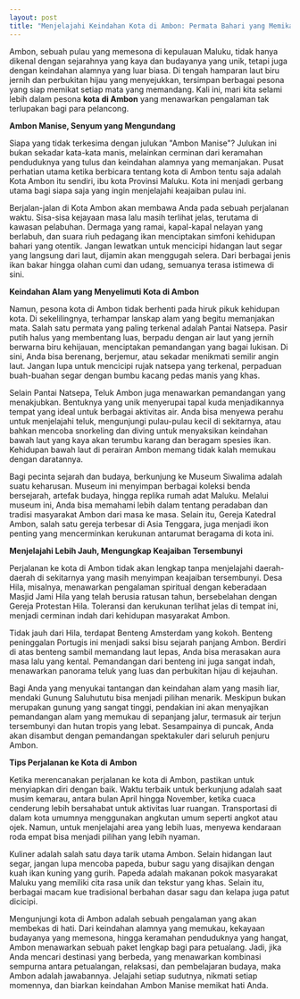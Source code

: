 ```yaml
---
layout: post
title: "Menjelajahi Keindahan Kota di Ambon: Permata Bahari yang Memikat Hati"
---
```


Ambon, sebuah pulau yang memesona di kepulauan Maluku, tidak hanya dikenal dengan sejarahnya yang kaya dan budayanya yang unik, tetapi juga dengan keindahan alamnya yang luar biasa. Di tengah hamparan laut biru jernih dan perbukitan hijau yang menyejukkan, tersimpan berbagai pesona yang siap memikat setiap mata yang memandang. Kali ini, mari kita selami lebih dalam pesona **kota di Ambon** yang menawarkan pengalaman tak terlupakan bagi para pelancong.

**Ambon Manise, Senyum yang Mengundang**

Siapa yang tidak terkesima dengan julukan "Ambon Manise"? Julukan ini bukan sekadar kata-kata manis, melainkan cerminan dari keramahan penduduknya yang tulus dan keindahan alamnya yang memanjakan. Pusat perhatian utama ketika berbicara tentang kota di Ambon tentu saja adalah Kota Ambon itu sendiri, ibu kota Provinsi Maluku. Kota ini menjadi gerbang utama bagi siapa saja yang ingin menjelajahi keajaiban pulau ini.

Berjalan-jalan di Kota Ambon akan membawa Anda pada sebuah perjalanan waktu. Sisa-sisa kejayaan masa lalu masih terlihat jelas, terutama di kawasan pelabuhan. Dermaga yang ramai, kapal-kapal nelayan yang berlabuh, dan suara riuh pedagang ikan menciptakan simfoni kehidupan bahari yang otentik. Jangan lewatkan untuk mencicipi hidangan laut segar yang langsung dari laut, dijamin akan menggugah selera. Dari berbagai jenis ikan bakar hingga olahan cumi dan udang, semuanya terasa istimewa di sini.

**Keindahan Alam yang Menyelimuti Kota di Ambon**

Namun, pesona kota di Ambon tidak berhenti pada hiruk pikuk kehidupan kota. Di sekelilingnya, terhampar lanskap alam yang begitu memanjakan mata. Salah satu permata yang paling terkenal adalah Pantai Natsepa. Pasir putih halus yang membentang luas, berpadu dengan air laut yang jernih berwarna biru kehijauan, menciptakan pemandangan yang bagai lukisan. Di sini, Anda bisa berenang, berjemur, atau sekadar menikmati semilir angin laut. Jangan lupa untuk mencicipi rujak natsepa yang terkenal, perpaduan buah-buahan segar dengan bumbu kacang pedas manis yang khas.

Selain Pantai Natsepa, Teluk Ambon juga menawarkan pemandangan yang menakjubkan. Bentuknya yang unik menyerupai tapal kuda menjadikannya tempat yang ideal untuk berbagai aktivitas air. Anda bisa menyewa perahu untuk menjelajahi teluk, mengunjungi pulau-pulau kecil di sekitarnya, atau bahkan mencoba snorkeling dan diving untuk menyaksikan keindahan bawah laut yang kaya akan terumbu karang dan beragam spesies ikan. Kehidupan bawah laut di perairan Ambon memang tidak kalah memukau dengan daratannya.

Bagi pecinta sejarah dan budaya, berkunjung ke Museum Siwalima adalah suatu keharusan. Museum ini menyimpan berbagai koleksi benda bersejarah, artefak budaya, hingga replika rumah adat Maluku. Melalui museum ini, Anda bisa memahami lebih dalam tentang peradaban dan tradisi masyarakat Ambon dari masa ke masa. Selain itu, Gereja Katedral Ambon, salah satu gereja terbesar di Asia Tenggara, juga menjadi ikon penting yang mencerminkan kerukunan antarumat beragama di kota ini.

**Menjelajahi Lebih Jauh, Mengungkap Keajaiban Tersembunyi**

Perjalanan ke kota di Ambon tidak akan lengkap tanpa menjelajahi daerah-daerah di sekitarnya yang masih menyimpan keajaiban tersembunyi. Desa Hila, misalnya, menawarkan pengalaman spiritual dengan keberadaan Masjid Jami Hila yang telah berusia ratusan tahun, bersebelahan dengan Gereja Protestan Hila. Toleransi dan kerukunan terlihat jelas di tempat ini, menjadi cerminan indah dari kehidupan masyarakat Ambon.

Tidak jauh dari Hila, terdapat Benteng Amsterdam yang kokoh. Benteng peninggalan Portugis ini menjadi saksi bisu sejarah panjang Ambon. Berdiri di atas benteng sambil memandang laut lepas, Anda bisa merasakan aura masa lalu yang kental. Pemandangan dari benteng ini juga sangat indah, menawarkan panorama teluk yang luas dan perbukitan hijau di kejauhan.

Bagi Anda yang menyukai tantangan dan keindahan alam yang masih liar, mendaki Gunung Saluhututu bisa menjadi pilihan menarik. Meskipun bukan merupakan gunung yang sangat tinggi, pendakian ini akan menyajikan pemandangan alam yang memukau di sepanjang jalur, termasuk air terjun tersembunyi dan hutan tropis yang lebat. Sesampainya di puncak, Anda akan disambut dengan pemandangan spektakuler dari seluruh penjuru Ambon.

**Tips Perjalanan ke Kota di Ambon**

Ketika merencanakan perjalanan ke kota di Ambon, pastikan untuk menyiapkan diri dengan baik. Waktu terbaik untuk berkunjung adalah saat musim kemarau, antara bulan April hingga November, ketika cuaca cenderung lebih bersahabat untuk aktivitas luar ruangan. Transportasi di dalam kota umumnya menggunakan angkutan umum seperti angkot atau ojek. Namun, untuk menjelajahi area yang lebih luas, menyewa kendaraan roda empat bisa menjadi pilihan yang lebih nyaman.

Kuliner adalah salah satu daya tarik utama Ambon. Selain hidangan laut segar, jangan lupa mencoba papeda, bubur sagu yang disajikan dengan kuah ikan kuning yang gurih. Papeda adalah makanan pokok masyarakat Maluku yang memiliki cita rasa unik dan tekstur yang khas. Selain itu, berbagai macam kue tradisional berbahan dasar sagu dan kelapa juga patut dicicipi.

Mengunjungi kota di Ambon adalah sebuah pengalaman yang akan membekas di hati. Dari keindahan alamnya yang memukau, kekayaan budayanya yang memesona, hingga keramahan penduduknya yang hangat, Ambon menawarkan sebuah paket lengkap bagi para petualang. Jadi, jika Anda mencari destinasi yang berbeda, yang menawarkan kombinasi sempurna antara petualangan, relaksasi, dan pembelajaran budaya, maka Ambon adalah jawabannya. Jelajahi setiap sudutnya, nikmati setiap momennya, dan biarkan keindahan Ambon Manise memikat hati Anda.
